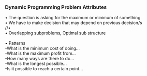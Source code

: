 <h3> Dynamic Programming Problem Attributes </h3>
• The question is asking for the maximum or minimum of something  <br />
• We have to make decision that may depend on previous decision/s <br /> 
//•  <br /> 
• Overlapping subproblems, Optimal sub structure  <br /><br />
• Patterns   <br />
  -What is the minimum cost of doing...<br />
  -What is the maximum profit from...<br />
  -How many ways are there to do...<br />
  -What is the longest possible...<br />
  -Is it possible to reach a certain point...<br />

